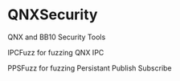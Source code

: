 # QNXSecurity
QNX and BB10 Security Tools

IPCFuzz for fuzzing QNX IPC

PPSFuzz for fuzzing Persistant Publish Subscribe 
